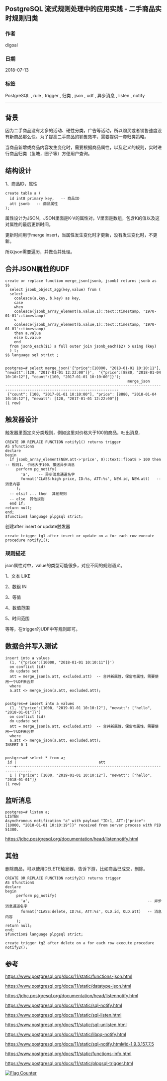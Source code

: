 ## PostgreSQL 流式规则处理中的应用实践 - 二手商品实时规则归类  
                                                           
### 作者                                                           
digoal                                                           
                                                           
### 日期                                                           
2018-07-13                                                         
                                                           
### 标签                                                           
PostgreSQL , rule , trigger , 归类 , json , udf , 异步消息 , listen , notify     
                                                           
----                                                           
                                                           
## 背景     
因为二手商品没有太多的活动、硬性分类，广告等活动，所以购买或者销售速度没有新商品那么快。为了提高二手商品的销售效率，需要提供一套归类策略。  
  
当商品新增或商品内容发生变化时，需要根据商品属性，以及定义的规则，实时进行商品归类（鱼塘，圈子等）方便用户查询。  
  
## 结构设计  
1、商品ID，属性  
  
```  
create table a (  
  id int8 primary key,   -- 商品ID  
  att jsonb   -- 商品属性  
);  
```  
  
属性设计为JSON，JSON里面是K-V的属性对，V里面是数组，包含K的值以及这对属性的最后更新时间。  
  
更新时间用于merge insert，当属性发生变化时才更新，没有发生变化时，不更新。  
  
所以json需要遍历，并做合并处理。  
  
## 合并JSON属性的UDF  
```
create or replace function merge_json(jsonb, jsonb) returns jsonb as $$
  select jsonb_object_agg(key,value) from (
  select 
    coalesce(a.key, b.key) as key, 
    case 
    when 
    coalesce(jsonb_array_element(a.value,1)::text::timestamp, '1970-01-01'::timestamp) 
    > 
    coalesce(jsonb_array_element(b.value,1)::text::timestamp, '1970-01-01'::timestamp) 
    then a.value
    else b.value
    end
  from jsonb_each($1) a full outer join jsonb_each($2) b using (key)
  ) t;  
$$ language sql strict ;


postgres=# select merge_json('{"price":[10000, "2018-01-01 10:10:11"], "newatt":[120, "2017-01-01 12:22:00"]}',  '{"price":[8880, "2018-01-04 10:10:12"], "count":[100, "2017-01-01 10:10:00"]}');
                                                       merge_json                                                        
-------------------------------------------------------------------------------------------------------------------------
 {"count": [100, "2017-01-01 10:10:00"], "price": [8880, "2018-01-04 10:10:12"], "newatt": [120, "2017-01-01 12:22:00"]}
(1 row)
```  
  
## 触发器设计  
触发器里面定义分类规则，例如这里对价格大于100的商品，吐出消息.  
  
  
```  
CREATE OR REPLACE FUNCTION notify1() returns trigger  
AS $function$  
declare  
begin  
  if jsonb_array_element(NEW.att->'price', 0)::text::float8 > 100 then   -- 规则1， 价格大于100，推送异步消息  
     perform pg_notify(  
       'a',    -- 异步消息通道名字  
       format('CLASS:high price, ID:%s, ATT:%s', NEW.id, NEW.att)   -- 消息内容  
     );  
  -- elsif ... then  其他规则  
  -- else  其他规则  
  end if;  
return null;  
end;  
$function$ language plpgsql strict;  
```  
  
创建after insert or update触发器  
  
  
```  
create trigger tg1 after insert or update on a for each row execute procedure notify1();  
```  
  
### 规则描述  
json属性对中，value的类型可能很多，对应不同的规则语义。  
  
1、文本 LIKE  
  
2、数组 IN  
  
3、等值  
  
4、数值范围  
  
5、时间范围  
  
等等，在trigger的UDF中写规则即可。  
  
  
## 数据合并写入测试  
  
```  
insert into a values   
  (1, '{"price":[10000, "2018-01-01 10:10:11"]}')   
  on conflict (id)   
  do update set   
  att = merge_json(a.att, excluded.att)  -- 合并新属性，保留老属性，需要使用一个UDF来合并  
  where   
  a.att <> merge_json(a.att, excluded.att);


postgres=# insert into a values
  (1, '{"price":[1000, "2019-01-01 10:10:12"], "newatt": ["hello", "2018-01-01"]}')
  on conflict (id)
  do update set
  att = merge_json(a.att, excluded.att)  -- 合并新属性，保留老属性，需要使用一个UDF来合并
  where
  a.att <> merge_json(a.att, excluded.att);
INSERT 0 1


postgres=# select * from a;
 id |                                     att                                     
----+-----------------------------------------------------------------------------
  1 | {"price": [1000, "2019-01-01 10:10:12"], "newatt": ["hello", "2018-01-01"]}
(1 row)
```  
  
## 监听消息  
    
```  
postgres=# listen a;  
LISTEN  
Asynchronous notification "a" with payload "ID:1, ATT:{"price": [10000, "2018-01-01 10:10:19"]}" received from server process with PID 51380.  
```  
  

https://jdbc.postgresql.org/documentation/head/listennotify.html     
    
## 其他  
删除商品，可以使用DELETE触发器，告诉下游，比如商品已成交，删除。  
  
```
CREATE OR REPLACE FUNCTION notify2() returns trigger  
AS $function$  
declare  
begin  
     perform pg_notify(  
       'a',                                                     -- 异步消息通道名字  
       format('CLASS:delete, ID:%s, ATT:%s', OLD.id, OLD.att)   -- 消息内容  
     );  
return null;  
end;  
$function$ language plpgsql strict;  

create trigger tg2 after delete on a for each row execute procedure notify2();  
```
      
## 参考  
https://www.postgresql.org/docs/11/static/functions-json.html  
  
https://www.postgresql.org/docs/11/static/datatype-json.html  
  
https://jdbc.postgresql.org/documentation/head/listennotify.html  
  
https://www.postgresql.org/docs/11/static/sql-notify.html  
  
https://www.postgresql.org/docs/11/static/sql-listen.html  
  
https://www.postgresql.org/docs/11/static/sql-unlisten.html  
  
https://www.postgresql.org/docs/11/static/libpq-notify.html  
  
https://www.postgresql.org/docs/11/static/sql-notify.html#id-1.9.3.157.7.5  
  
https://www.postgresql.org/docs/11/static/functions-info.html  
  
https://www.postgresql.org/docs/11/static/plpgsql-trigger.html   
    
  
<a rel="nofollow" href="http://info.flagcounter.com/h9V1"  ><img src="http://s03.flagcounter.com/count/h9V1/bg_FFFFFF/txt_000000/border_CCCCCC/columns_2/maxflags_12/viewers_0/labels_0/pageviews_0/flags_0/"  alt="Flag Counter"  border="0"  ></a>  
  
